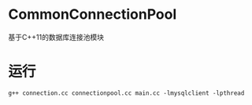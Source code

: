  # CommonConnectionPool

基于C++11的数据库连接池模块

# 运行

```
g++ connection.cc connectionpool.cc main.cc -lmysqlclient -lpthread
```

